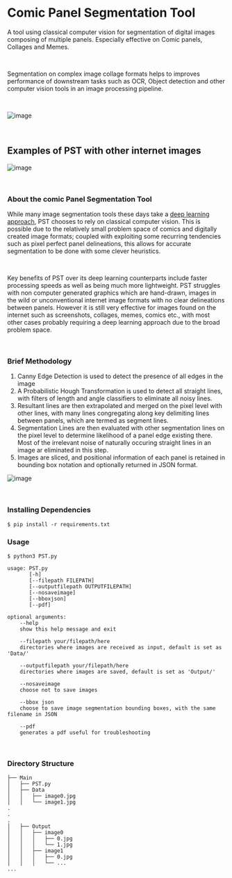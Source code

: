 # Comic Panel Segmentation Tool
A tool using classical computer vision for segmentation of digital images composing of multiple panels. Especially effective on Comic panels, Collages and Memes. 

<br />

Segmentation on complex image collage formats helps to improves performance of downstream tasks such as OCR, Object detection and other computer vision tools in an image processing pipeline.

<br />

![image](https://user-images.githubusercontent.com/65756407/236692808-b3cef540-f75a-4be9-9ec4-5d48fe5f2132.png)


<br />

## Examples of PST with other internet images

![image](https://user-images.githubusercontent.com/65756407/236692909-adcd233c-8c18-4566-b652-56b0e331375c.png)



<br />

### About the comic Panel Segmentation Tool
While many image segmentation tools these days take a [deep learning approach](https://github.com/facebookresearch/segment-anything), PST chooses to rely on classical computer vision. This is possible due to the relatively small problem space of comics and digitally created image formats; coupled with exploiting some recurring tendencies such as pixel perfect panel delineations, this allows for accurate segmentation to be done with some clever heuristics.

<br />

Key benefits of PST over its deep learning counterparts include faster processing speeds as well as being much more lightweight. PST struggles with non computer generated graphics which are hand-drawn, images in the wild or unconventional internet image formats with no clear delineations between panels. However it is still very effective for images found on the internet such as screenshots, collages, memes, comics etc., with most other cases probably requiring a deep learning approach due to the broad problem space.

<br />

### Brief Methodology
1. Canny Edge Detection is used to detect the presence of all edges in the image
2. A Probabilistic Hough Transformation is used to detect all straight lines, with filters of length and angle classifiers to eliminate all noisy lines.
3. Resultant lines are then extrapolated and merged on the pixel level with other lines, with many lines congregating along key delimiting lines between panels, which are termed as segment lines.
4. Segmentation Lines are then evaluated with other segmentation lines on the pixel level to determine likelihood of a panel edge existing there. Most of the irrelevant noise of naturally occuring straight lines in an image ar eliminated in this step.
4. Images are sliced, and positional information of each panel is retained in bounding box notation and optionally returned in JSON format. 

![image](https://user-images.githubusercontent.com/65756407/236691577-4f53f630-e7c8-46dd-82e5-f20d277ba0bc.png)



<br />

### Installing Dependencies
```$ pip install -r requirements.txt```

### Usage
```
$ python3 PST.py

usage: PST.py
       [-h]
       [--filepath FILEPATH]
       [--outputfilepath OUTPUTFILEPATH]
       [--nosaveimage]
       [--bboxjson]
       [--pdf]
       
optional arguments:
    --help
    show this help message and exit
    
    --filepath your/filepath/here
    directories where images are received as input, default is set as 'Data/'
    
    --outputfilepath your/filepath/here
    directories where images are saved, default is set as 'Output/'
    
    --nosaveimage
    choose not to save images
    
    --bbox json
    choose to save image segmentation bounding boxes, with the same filename in JSON
    
    --pdf
    generates a pdf useful for troubleshooting
```

<br />

### Directory Structure
```
├── Main
│   ├── PST.py
│   ├── Data
│   │   ├── image0.jpg
│   │   └── image1.jpg
.
.
.
│   ├── Output
│   │   ├── image0
│   │   │   ├── 0.jpg
│   │   │   └── 1.jpg
│   │   ├── image1
│   │   │   ├── 0.jpg
│   │   │   └── ...
...
```

